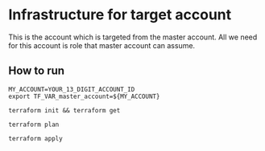 # Infrastructure for target account

This is the account which is targeted from the master account. All we need for this account is role that master account can assume.

## How to run

```
MY_ACCOUNT=YOUR_13_DIGIT_ACCOUNT_ID
export TF_VAR_master_account=${MY_ACCOUNT}

terraform init && terraform get

terraform plan

terraform apply 
```
